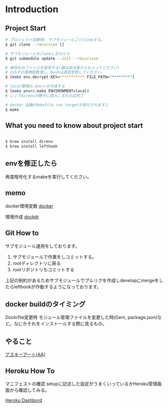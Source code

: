 # Introduction

## Project Start

```sh
# プロジェクト初期時: サブモジュールごとcloneする。
$ git clone --recursive []

# サブモジュールをcloneし忘れたら
$ git submodule update --init --recursive

# 暗号化のファイルを復号する(鍵は担当者からもらってください)
# zshでの環境変数渡し、bashは適宜参照してください。
$ (make env.decrypt KEY=*********** FILE_PATH="********")

# local環境の.envrcを作成する
$ (make envrc.make ENVIRONMENT=local)
# ここでdirenvが勝手に読みこまれれば完了

# docker 起動(Makefile run targetが実行されます。)
$ make

```

## What you need to know about project start

```sh

$ brew install direnv
$ brew install lefthook

```

## envを修正したら

再度暗号化するmakeを実行してください。

## memo

docker環境変数
[docker](https://blog.cloud-acct.com/posts/u-env-docker-compose/)

環境作成
[dockdr](https://blog.cloud-acct.com/posts/u-rails-dockerfile)

## Git How to

サブモジュール運用をしております。

1. サブモジュールで作業をしコミットする。
2. rootディレクトリに戻る
3. rootリポジトリもコミットする

上記の制約があるためサブモジュールでプルリクを作成しdevelopにmergeをしたらlefthookが作動するようになっております。

## docker buildのタイミング

Dockrfile変更時
モジュール管理ファイルを変更した時(Gem, package.json)など。なにかそれをインストールする際に見るもの。

## やること

[アスキーアート(AA)](https://qiita.com/kenzooooo/items/9bc3520215a7d9823608)

## Heroku How To

マニフェストの確認
setupに記述した設定がうまくいっているかHeroku管理画面から確認してみる。

[Heroku Dashbord](https://dashboard.heroku.com/apps)

